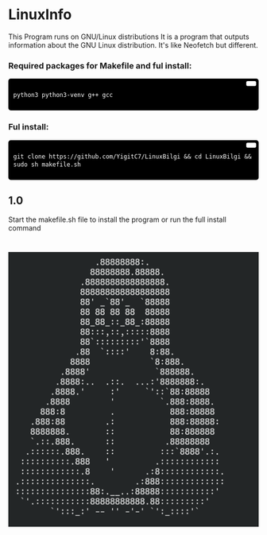 # LinuxInfo
This Program runs on GNU/Linux distributions It is a program that outputs information about the GNU Linux distribution. It's like Neofetch but different.

### Required packages for Makefile and ful install:
<div style="background-color:#000; color:#fff; padding:10px; border-radius:5px; position:relative;">
  <button style="position:absolute; top:5px; right:5px; background-color:#fff; border:none; color:#000; padding:5px 10px; border-radius:3px;" onclick="navigator.clipboard.writeText('python3 python3-venv g++ gcc')"></button>
  <pre><code>python3 python3-venv g++ gcc</code></pre>
</div>

### Ful install:
<div style="background-color:#000; color:#fff; padding:10px; border-radius:5px; position:relative;">
  <button style="position:absolute; top:5px; right:5px; background-color:#fff; border:none; color:#000; padding:5px 10px; border-radius:3px;" onclick="navigator.clipboard.writeText('git clone https://github.com/YigitC7/LinuxBilgi && cd LinuxBilgi && sudo sh makefile.sh')"></button>
  <pre><code>git clone https://github.com/YigitC7/LinuxBilgi && cd LinuxBilgi && sudo sh makefile.sh</code></pre>
</div>

## 1.0
Start the makefile.sh file to install the program or run the full install command 
# 
![image](image.png)
